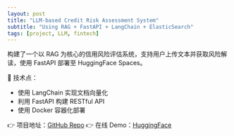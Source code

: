 ```yaml
---
layout: post
title: "LLM-based Credit Risk Assessment System"
subtitle: "Using RAG + FastAPI + LangChain + ElasticSearch"
tags: [project, LLM, fintech]
---
```


构建了一个以 RAG 为核心的信用风险评估系统，支持用户上传文本并获取风险解读，使用 FastAPI 部署至 HuggingFace Spaces。

📌 技术点：
- 使用 LangChain 实现文档向量化
- 利用 FastAPI 构建 RESTful API
- 使用 Docker 容器化部署

👉 项目地址：[GitHub Repo](https://github.com/yourname/project)
👉 在线 Demo：[HuggingFace](https://huggingface.co/spaces/yourname/project)
